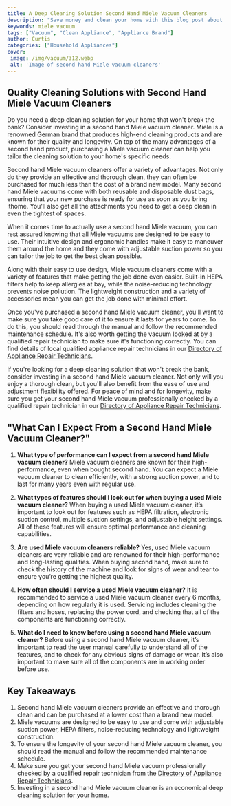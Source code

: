 ```yaml
---
title: A Deep Cleaning Solution Second Hand Miele Vacuum Cleaners
description: "Save money and clean your home with this blog post about second hand Miele vacuum cleaners as a great deep cleaning solution Get the tips and tricks to purchasing maintaining and troubleshooting your vacuum"
keywords: miele vacuum
tags: ["Vacuum", "Clean Appliance", "Appliance Brand"]
author: Curtis
categories: ["Household Appliances"]
cover: 
 image: /img/vacuum/312.webp
 alt: 'Image of second hand Miele vacuum cleaners'
---
```

## Quality Cleaning Solutions with Second Hand Miele Vacuum Cleaners

Do you need a deep cleaning solution for your home that won't break the bank? Consider investing in a second hand Miele vacuum cleaner. Miele is a renowned German brand that produces high-end cleaning products and are known for their quality and longevity. On top of the many advantages of a second hand product, purchasing a Miele vacuum cleaner can help you tailor the cleaning solution to your home's specific needs.

Second hand Miele vacuum cleaners offer a variety of advantages. Not only do they provide an effective and thorough clean, they can often be purchased for much less than the cost of a brand new model. Many second hand Miele vacuums come with both reusable and disposable dust bags, ensuring that your new purchase is ready for use as soon as you bring ithome. You'll also get all the attachments you need to get a deep clean in even the tightest of spaces.

When it comes time to actually use a second hand Miele vacuum, you can rest assured knowing that all Miele vacuums are designed to be easy to use. Their intuitive design and ergonomic handles make it easy to maneuver them around the home and they come with adjustable suction power so you can tailor the job to get the best clean possible.

Along with their easy to use design, Miele vacuum cleaners come with a variety of features that make getting the job done even easier. Built-in HEPA filters help to keep allergies at bay, while the noise-reducing technology prevents noise pollution. The lightweight construction and a variety of accessories mean you can get the job done with minimal effort.

Once you've purchased a second hand Miele vacuum cleaner, you'll want to make sure you take good care of it to ensure it lasts for years to come. To do this, you should read through the manual and follow the recommended maintenance schedule. It's also worth getting the vacuum looked at by a qualified repair technician to make sure it's functioning correctly. You can find details of local qualified appliance repair technicians in our [Directory of Appliance Repair Technicians](./pages/appliance-repair-technicians).

If you're looking for a deep cleaning solution that won't break the bank, consider investing in a second hand Miele vacuum cleaner. Not only will you enjoy a thorough clean, but you'll also benefit from the ease of use and adjustment flexibility offered. For peace of mind and for longevity, make sure you get your second hand Miele vacuum professionally checked by a qualified repair technician in our [Directory of Appliance Repair Technicians](./pages/appliance-repair-technicians).

## "What Can I Expect From a Second Hand Miele Vacuum Cleaner?"

1. **What type of performance can I expect from a second hand Miele vacuum cleaner?** 
Miele vacuum cleaners are known for their high-performance, even when bought second hand. You can expect a Miele vacuum cleaner to clean efficiently, with a strong suction power, and to last for many years even with regular use.

2. **What types of features should I look out for when buying a used Miele vacuum cleaner?** 
When buying a used Miele vacuum cleaner, it’s important to look out for features such as HEPA filtration, electronic suction control, multiple suction settings, and adjustable height settings. All of these features will ensure optimal performance and cleaning capabilities.

3. **Are used Miele vacuum cleaners reliable?** 
Yes, used Miele vacuum cleaners are very reliable and are renowned for their high-performance and long-lasting qualities. When buying second hand, make sure to check the history of the machine and look for signs of wear and tear to ensure you’re getting the highest quality.

4. **How often should I service a used Miele vacuum cleaner?** 
It is recommended to service a used Miele vacuum cleaner every 6 months, depending on how regularly it is used. Servicing includes cleaning the filters and hoses, replacing the power cord, and checking that all of the components are functioning correctly.

5. **What do I need to know before using a second hand Miele vacuum cleaner?** 
Before using a second hand Miele vacuum cleaner, it’s important to read the user manual carefully to understand all of the features, and to check for any obvious signs of damage or wear. It’s also important to make sure all of the components are in working order before use.

## Key Takeaways 

1. Second hand Miele vacuum cleaners provide an effective and thorough clean and can be purchased at a lower cost than a brand new model.
2. Miele vacuums are designed to be easy to use and come with adjustable suction power, HEPA filters, noise-reducing technology and lightweight construction.
3. To ensure the longevity of your second hand Miele vacuum cleaner, you should read the manual and follow the recommended maintenance schedule.
4. Make sure you get your second hand Miele vacuum professionally checked by a qualified repair technician from the [Directory of Appliance Repair Technicians](./pages/appliance-repair-technicians).
5. Investing in a second hand Miele vacuum cleaner is an economical deep cleaning solution for your home.
